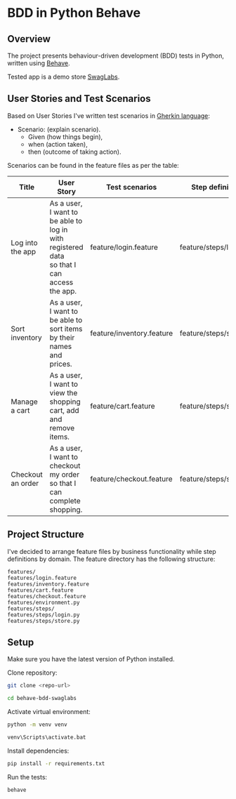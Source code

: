 # BDD in Python Behave

## Overview

The project presents behaviour-driven development (BDD) tests in Python, written
using [Behave](https://behave.readthedocs.io/en/stable/index.html).

Tested app is a demo store [SwagLabs](https://www.saucedemo.com/).

## User Stories and Test Scenarios

Based on User Stories I've written test scenarios
in [Gherkin language](https://behave.readthedocs.io/en/stable/philosophy.html#the-gherkin-language):

- Scenario: (explain scenario).
    - Given (how things begin),
    - when (action taken),
    - then (outcome of taking action).

Scenarios can be found in the feature files as per the table:

| Title             | User Story                                                                                            | Test scenarios            | Step definition        |
|-------------------|-------------------------------------------------------------------------------------------------------|---------------------------|------------------------|
| Log into the app  | As a user, <br />I want to be able to log in with registered data <br />so that I can access the app. | feature/login.feature     | feature/steps/login.py |                                                                                                              |                      |                                                   |
| Sort inventory    | As a user, <br />I want to be able to sort items by their names and prices.                           | feature/inventory.feature | feature/steps/store.py |                                                                                                                     |                      |                                                   |
| Manage a cart     | As a user, <br />I want to view the shopping cart, add and remove items.                              | feature/cart.feature      | feature/steps/store.py |
| Checkout an order | As a user, <br />I want to checkout my order<br /> so that I can complete shopping.                   | feature/checkout.feature  | feature/steps/store.py |

## Project Structure

I've decided to arrange feature files by business functionality while step definitions by domain. The feature directory
has the following structure:

```
features/
features/login.feature
features/inventory.feature
features/cart.feature
features/checkout.feature
features/environment.py
features/steps/
features/steps/login.py
features/steps/store.py
```

## Setup

Make sure you have the latest version of Python installed.

Clone repository:

```bash
git clone <repo-url>
```

```bash
cd behave-bdd-swaglabs
```

Activate virtual environment:

```bash
python -m venv venv
```

```bash
venv\Scripts\activate.bat
```

Install dependencies:

```bash
pip install -r requirements.txt
```

Run the tests:

```bash
behave
```
